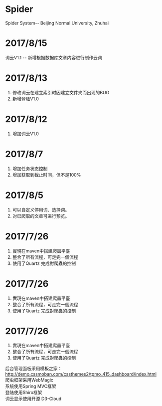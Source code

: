 # Spider
Spider System-- Beijing Normal University, Zhuhai

# 2017/8/15
词云V1.1 -- 新增根据数据库文章内容进行制作云词

# 2017/8/13
1. 修改词云在建立索引时因建立文件夹而出现的BUG
2. 新增登陆V1.0

# 2017/8/12
1. 增加词云V1.0

# 2017/8/7
1. 增加任务状态控制
2. 增加获取到截止时间，但不是100%

# 2017/8/5
1. 可以自定义停用词、选择词。
2. 对已爬取的文章可进行预览。

# 2017/7/26
1. 實現在maven中搭建爬蟲平臺
2. 整合了所有流程，可走完一個流程
3. 使用了Quartz 完成對爬蟲的控制

# 2017/7/26
1. 實現在maven中搭建爬蟲平臺
2. 整合了所有流程，可走完一個流程
3. 使用了Quartz 完成對爬蟲的控制

# 2017/7/26
1. 實現在maven中搭建爬蟲平臺
2. 整合了所有流程，可走完一個流程
3. 使用了Quartz 完成對爬蟲的控制

后台管理面板采用模板之家：http://demo.cssmoban.com/cssthemes2/tpmo_415_dashboard/index.html<br>
爬虫框架采用WebMagic<br>
系统使用Spring MVC框架<br>
登陆使用Shiro框架<br>
词云显示使用开源 D3-Cloud